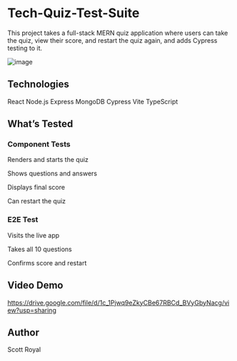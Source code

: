 # Tech-Quiz-Test-Suite
This project takes a full-stack MERN quiz application where users can take the quiz, view their score, and restart the quiz again, and adds Cypress testing to it.

![image](https://github.com/user-attachments/assets/352aa3a2-9931-4bb0-9a15-8a54526067b4)

## Technologies
React
Node.js
Express
MongoDB
Cypress
Vite
TypeScript



## What’s Tested
### Component Tests

Renders and starts the quiz

Shows questions and answers

Displays final score

Can restart the quiz

### E2E Test

Visits the live app

Takes all 10 questions

Confirms score and restart

## Video Demo
https://drive.google.com/file/d/1c_1Pjwq9eZkyCBe67RBCd_BVyGbyNacg/view?usp=sharing

## Author
Scott Royal




